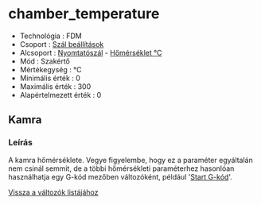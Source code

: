# chamber\_temperature

* Technológia : FDM
* Csoport : [Szál beállítások](../../konfig/filament_settings.md)
* Alcsoport : [Nyomtatószál](../../konfig/filament_settings.md#nyomtatószál) - [Hőmérséklet °C](../../konfig/filament_settings.md#hőmérséklet)
* Mód : Szakértő
* Mértékegység : °C
* Minimális érték :  0
* Maximális érték :  300
* Alapértelmezett érték : 0

## Kamra

### Leírás

A kamra hőmérséklete. Vegye figyelembe, hogy ez a paraméter egyáltalán nem csinál semmit, de a többi hőmérsékleti paraméterhez hasonlóan használhatja egy G-kód mezőben változóként, például '[Start G-kód](../start_gcode)'.

[Vissza a változók listájához](/)

